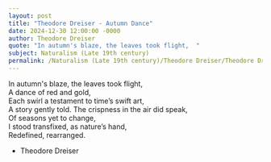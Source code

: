```yaml
---
layout: post
title: "Theodore Dreiser - Autumn Dance"
date: 2024-12-30 12:00:00 -0000
author: Theodore Dreiser
quote: "In autumn's blaze, the leaves took flight,  "
subject: Naturalism (Late 19th century)
permalink: /Naturalism (Late 19th century)/Theodore Dreiser/Theodore Dreiser - Autumn Dance
---
```


In autumn's blaze, the leaves took flight,  
   A dance of red and gold,  
Each swirl a testament to time’s swift art,  
   A story gently told.
   The crispness in the air did speak,  
   Of seasons yet to change,  
I stood transfixed, as nature’s hand,  
   Redefined, rearranged.


- Theodore Dreiser
